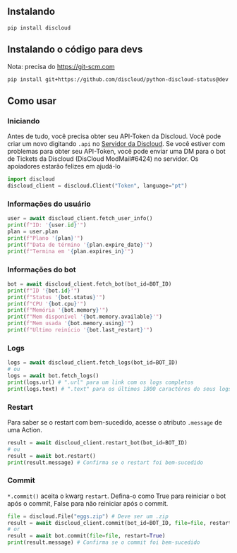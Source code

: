 ## Instalando
```
pip install discloud
```
## Instalando o código para devs
Nota: precisa do https://git-scm.com 
```
pip install git+https://github.com/discloud/python-discloud-status@dev
```
## Como usar
### Iniciando
Antes de tudo, você precisa obter seu API-Token da Discloud. Você pode criar um novo digitando `.api` no [Servidor da Discloud](https://discord.gg/discloud).
Se você estiver com problemas para obter seu API-Token, você pode enviar uma DM para o bot de Tickets da Discloud (DisCloud ModMail#6424) no servidor. Os apoiadores estarão felizes em ajudá-lo
```python
import discloud
discloud_client = discloud.Client("Token", language="pt")
```

### Informações do usuário
```python
user = await discloud_client.fetch_user_info()
print(f"ID: '{user.id}'")
plan = user.plan
print(f"Plano '{plan}'")
print(f"Data de término '{plan.expire_date}'")
print(f"Termina em '{plan.expires_in}'")
```

### Informações do bot
```python
bot = await discloud_client.fetch_bot(bot_id=BOT_ID)
print(f"ID '{bot.id}'")
print(f"Status '{bot.status}'")
print(f"CPU '{bot.cpu}'")
print(f"Memória '{bot.memory}'")
print(f"Mem disponível '{bot.memory.available}'")
print(f"Mem usada '{bot.memory.using}'")
print(f"Ultimo reinício '{bot.last_restart}'")
```

### Logs
```python
logs = await discloud_client.fetch_logs(bot_id=BOT_ID)
# ou
logs = await bot.fetch_logs()
print(logs.url) # ".url" para um link com os logs completos
print(logs.text) # ".text" para os últimos 1800 caractéres do seus logs
```

### Restart
Para saber se o restart com bem-sucedido, acesse o atributo `.message` de uma Action. 
```python
result = await discloud_client.restart_bot(bot_id=BOT_ID)
# ou
result = await bot.restart()
print(result.message) # Confirma se o restart foi bem-sucedido
```

### Commit
`*.commit()` aceita o kwarg `restart`. Defina-o como True para reiniciar o bot após o commit, False para não reiniciar após o commit.
```python
file = discloud.File("eggs.zip") # Deve ser um .zip
result = await discloud_client.commit(bot_id=BOT_ID, file=file, restart=True)
# or
result = await bot.commit(file=file, restart=True)
print(result.message) # Confirma se o commit foi bem-sucedido
```
